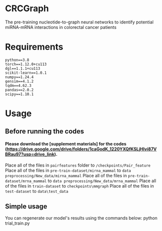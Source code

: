 # CRCGraph
The pre-training nucleotide-to-graph neural networks to identify potential miRNA-mRNA interactions in colorectal cancer patients

# Requirements
    python==3.8
    torch==1.12.0+cu113
    dgl==1.1.1+cu113
    scikit-learn==1.0.1
    numpy==1.24.4
    gensim==4.1.2
    tqdm==4.62.3
    pandas==2.0.2
    scipy==1.10.1

# Usage

## Before running the codes
#### Please download the [supplement materials] for the codes (https://drive.google.com/drive/folders/1caGodK_1220YXQfKSLjHIvi87VBRau97?usp=drive_link).
Place all of the files in `pairfeatures` folder to `/checkpoints/Pair_feature`
Place all of the files in `pre-train-dataset/mirna_mammal` to `data preprocessing/New_data/mirna_mammal`
Place all of the files in `pre-train-dataset/mrna_mammal` to `data preprocessing/New_data/mrna_mammal`
Place all of the files in `train-dataset` to `checkpoints\mmgraph`
Place all of the files in `test-dataset` to `data\test_data`

## Simple usage
You can regenerate our model's results using the commands below:
    python trial_train.py


